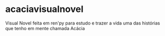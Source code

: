 # acaciavisualnovel
Visual Novel feita em ren'py para estudo e trazer a vida uma das histórias que tenho em mente chamada Acácia
